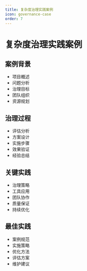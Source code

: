 ```yaml
---
title: 复杂度治理实践案例
icon: governance-case
order: 7
---
```


# 复杂度治理实践案例

## 案例背景
- 项目概述
- 问题分析
- 治理目标
- 团队组织
- 资源规划

## 治理过程
- 评估分析
- 方案设计
- 实施步骤
- 效果验证
- 经验总结

## 关键实践
- 治理策略
- 工具应用
- 团队协作
- 质量保证
- 持续优化

## 最佳实践
- 案例规范
- 实施策略
- 优化方法
- 评估方案
- 维护建议
